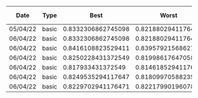 | Date | Type | Best | Worst | Mean | Pop Size | Survival | Vertex | Add | Generations |
|------|------|------|-------|------|----------|----------|--------|-----|-------------|
| 05/04/22 | basic | 0.8332306862745098 | 0.8218802941176471 | 0.8303907352941176 | 10 | 2 | 0.05 | 0.6 | 100 |
| 06/04/22 | basic | 0.8332306862745098 | 0.8218802941176471 | 0.8303907352941176 | 10 | 2 | 0.05 | 0.6 | 100 |
| 06/04/22 | basic | 0.8416108823529411 | 0.8395792156862745 | 0.8407982156862746 | 10 | 2 | 0.1 | 0.7 | 1000 |
| 06/04/22 | basic | 0.8250228431372549 | 0.8199861764705882 | 0.8243272647058824 | 10 | 2 | 0.2 | 0.7 | 1000 |
| 06/04/22 | basic | 0.817933431372549 | 0.8146185294117647 | 0.8166546176470589 | 10 | 2 | 0.2 | 0.7 | 1000 |
| 06/04/22 | basic | 0.8249535294117647 | 0.8180997058823529 | 0.8225684313725491 | 10 | 2 | 0.2 | 0.5 | 1000 |
| 06/04/22 | basic | 0.8229702941176471 | 0.8221799019607843 | 0.8223929509803922 | 10 | 2 | 0.2 | 0.2 | 10000 |
